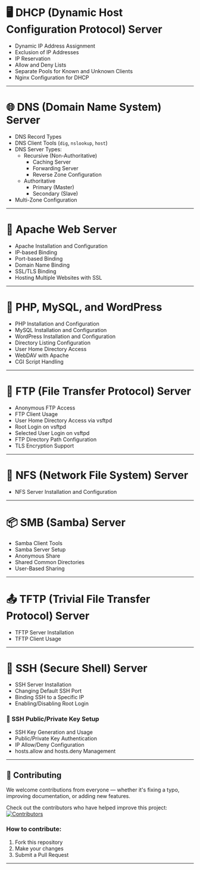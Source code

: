 
# 🖥️ DHCP (Dynamic Host Configuration Protocol) Server

- Dynamic IP Address Assignment  
- Exclusion of IP Addresses  
- IP Reservation  
- Allow and Deny Lists  
- Separate Pools for Known and Unknown Clients  
- Nginx Configuration for DHCP  

---

# 🌐 DNS (Domain Name System) Server

- DNS Record Types  
- DNS Client Tools (`dig`, `nslookup`, `host`)  
- DNS Server Types:
  - Recursive (Non-Authoritative)
    - Caching Server
    - Forwarding Server
    - Reverse Zone Configuration
  - Authoritative
    - Primary (Master)
    - Secondary (Slave)
- Multi-Zone Configuration  

---

# 🔧 Apache Web Server

- Apache Installation and Configuration  
- IP-based Binding  
- Port-based Binding  
- Domain Name Binding  
- SSL/TLS Binding  
- Hosting Multiple Websites with SSL  

---

# 🐘 PHP, MySQL, and WordPress

- PHP Installation and Configuration  
- MySQL Installation and Configuration  
- WordPress Installation and Configuration  
- Directory Listing Configuration  
- User Home Directory Access  
- WebDAV with Apache  
- CGI Script Handling  

---

# 📁 FTP (File Transfer Protocol) Server

- Anonymous FTP Access  
- FTP Client Usage  
- User Home Directory Access via vsftpd  
- Root Login on vsftpd  
- Selected User Login on vsftpd  
- FTP Directory Path Configuration  
- TLS Encryption Support  

---

# 📂 NFS (Network File System) Server

- NFS Server Installation and Configuration  

---

# 📦 SMB (Samba) Server

- Samba Client Tools  
- Samba Server Setup  
- Anonymous Share  
- Shared Common Directories  
- User-Based Sharing  

---

# 📤 TFTP (Trivial File Transfer Protocol) Server

- TFTP Server Installation  
- TFTP Client Usage  

---

# 🔐 SSH (Secure Shell) Server

- SSH Server Installation  
- Changing Default SSH Port  
- Binding SSH to a Specific IP  
- Enabling/Disabling Root Login  

### 🔑 SSH Public/Private Key Setup

- SSH Key Generation and Usage  
- Public/Private Key Authentication  
- IP Allow/Deny Configuration  
- hosts.allow and hosts.deny Management  

---

## 🤝 Contributing

We welcome contributions from everyone — whether it's fixing a typo, improving documentation, or adding new features.

Check out the contributors who have helped improve this project:  
[![Contributors](https://contrib.rocks/image?repo=InfoSecWarrior/Linux-Servers)](https://github.com/InfoSecWarrior/Linux-Servers/graphs/contributors)

### How to contribute:
1. Fork this repository  
2. Make your changes  
3. Submit a Pull Request  

---

